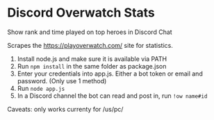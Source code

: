 # Discord Overwatch Stats
Show rank and time played on top heroes in Discord Chat

Scrapes the https://playoverwatch.com/ site for statistics.

1. Install node.js and make sure it is available via PATH
2. Run ``npm install`` in the same folder as package.json
3. Enter your credentials into app.js. Either a bot token or email and password. (Only use 1 method)
4. Run ``node app.js``
5. In a Discord channel the bot can read and post in, run ``!ow name#id``

Caveats: only works currenty for /us/pc/
